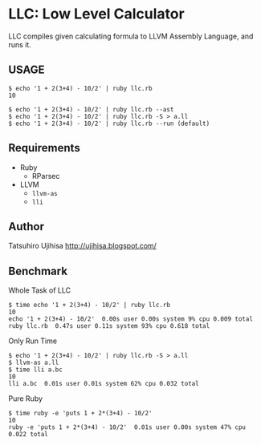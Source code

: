 # LLC: Low Level Calculator

LLC compiles given calculating formula to LLVM Assembly Language, and runs it.

## USAGE

    $ echo '1 + 2(3+4) - 10/2' | ruby llc.rb
    10

    $ echo '1 + 2(3+4) - 10/2' | ruby llc.rb --ast
    $ echo '1 + 2(3+4) - 10/2' | ruby llc.rb -S > a.ll
    $ echo '1 + 2(3+4) - 10/2' | ruby llc.rb --run (default)

## Requirements

* Ruby
  * RParsec
* LLVM
  * `llvm-as`
  * `lli`

## Author

Tatsuhiro Ujihisa
<http://ujihisa.blogspot.com/>

## Benchmark

Whole Task of LLC

    $ time echo '1 + 2(3+4) - 10/2' | ruby llc.rb
    10
    echo '1 + 2(3+4) - 10/2'  0.00s user 0.00s system 9% cpu 0.009 total
    ruby llc.rb  0.47s user 0.11s system 93% cpu 0.618 total

Only Run Time

    $ echo '1 + 2(3+4) - 10/2' | ruby llc.rb -S > a.ll
    $ llvm-as a.ll
    $ time lli a.bc
    10
    lli a.bc  0.01s user 0.01s system 62% cpu 0.032 total

Pure Ruby

    $ time ruby -e 'puts 1 + 2*(3+4) - 10/2'
    10
    ruby -e 'puts 1 + 2*(3+4) - 10/2'  0.01s user 0.00s system 47% cpu 0.022 total
